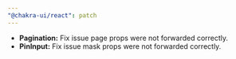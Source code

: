 ```yaml
---
"@chakra-ui/react": patch
---
```


- **Pagination:** Fix issue page props were not forwarded correctly.
- **PinInput:** Fix issue mask props were not forwarded correctly.
